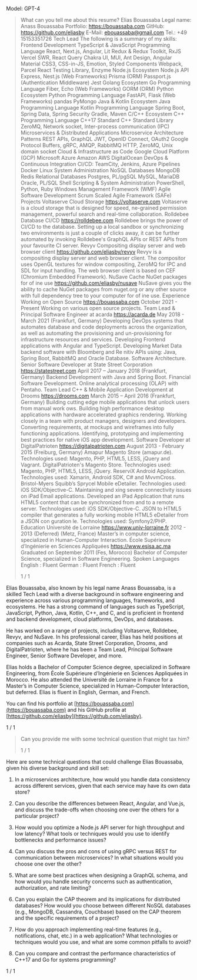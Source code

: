 Model: GPT-4

> What can you tell me about this resume? Elias Bouassaba Legal name: Anass Bouassaba Portfolio: https://bouassaba.com GitHub: https://github.com/eliasby E-Mail: ebouassaba@gmail.com Tel.: +49 15153351726 Tech Lead The following is a summary of my skills: Frontend Development TypeScript & JavaScript Programming Language React, Next.js, Angular, Lit Redux & Redux Toolkit, RxJS Vercel SWR, React Query Chakra UI, MUI, Ant Design, Angular Material CSS3, CSS-in-JS, Emotion, Styled Components Webpack, Parcel React Testing Library, Enzyme Node.js Ecosystem Node.js API Express, Nest.js (Web Frameworks) Prisma (ORM) Passport.js (Authentication Middleware) Jest Golang Ecosystem Go Programming Language Fiber, Echo (Web Frameworks) GORM (ORM) Python Ecosystem Python Programming Language FastAPI, Flask (Web Frameworks) pandas PyMongo Java & Kotlin Ecosystem Java Programming Language Kotlin Programming Language Spring Boot, Spring Data, Spring Security Gradle, Maven C/C++ Ecosystem C++ Programming Language C++17 Standard C++ Standard Library ZeroMQ, Network socket, Inter-process communication (IPC) Microservices & Distributed Applications Microservice Architecture Patterns REST APIs, GraphQL JWT, OpenID Connect, OAuth2 Google Protocol Buffers, gRPC, AMQP, RabbitMQ HTTP, ZeroMQ, Unix domain socket Cloud & Infrastructure as Code Google Cloud Platform (GCP) Microsoft Azure Amazon AWS DigitalOcean DevOps & Continuous Integration CI/CD: TeamCity, Jenkins, Azure Pipelines Docker Linux System Administration NoSQL Databases MongoDB Redis Relational Databases Postgres, PL/pgSQL MySQL, MariaDB Oracle, PL/SQL Shell Scripting & System Administration PowerShell, Python, Ruby Windows Management Framework (WMF) Agile Software Development Scrum Scaled Agile Framework (SAFe) Projects Voltaserve Cloud Storage https://voltaserve.com Voltaserve is a cloud storage that is designed for speed, ne-grained permission management, powerful search and real-time collaboration. Rolldebee Database CI/CD https://rolldebee.com Rolldebee brings the power of CI/CD to the database. Setting up a local sandbox or synchronizing two environments is just a couple of clicks away, it can be further automated by invoking Rolldebee's GraphQL APIs or REST APIs from your favourite CI server. Revyv Compositing display server and web browser client https://github.com/eliasby/revyv Revyv is a compositing display server and web browser client. The compositor uses OpenGL textures for window compositing, ZeroMQ for IPC and SDL for input handling. The web browser client is based on CEF (Chromium Embedded Framework). NuSave Cache NuGet packages for of ine use https://github.com/eliasby/nusave NuSave gives you the ability to cache NuGet packages from nuget.org or any other source with full dependency tree to your computer for of ine use. Experience Working on Open Source https://bouassaba.com October 2021 - Present Working on various open source projects. Team Lead & Principal Software Engineer at acarda https://acarda.de May 2018 - March 2021 (Frankfurt, Germany) Developing DevOps systems that automates database and code deployments across the organization, as well as automating the provisioning and un-provisioning for infrastructure resources and services. Developing Frontend applications with Angular and TypeScript. Developing Market Data backend software with Bloomberg and Re nitiv APIs using: Java, Spring Boot, RabbitMQ and Oracle Database. Software Architecture. Senior Software Developer at State Street Corporation https://statestreet.com April 2017 – January 2018 (Frankfurt, Germany) Backend Development with Java and Spring Boot. Financial Software Development. Online analytical processing (OLAP) with Pentaho. Team Lead C++ & Mobile Application Development at Drooms https://drooms.com March 2015 – April 2016 (Frankfurt, Germany) Building cutting edge mobile applications that unlock users from manual work ows. Building high performance desktop applications with hardware accelerated graphics rendering. Working closely in a team with product managers, designers and developers. Converting requirements, at mockups and wireframes into fully functioning applications. Identifying, prototyping and implementing best practices for native iOS app development. Software Developer at DigitalPatrioten https://digitalpatrioten.com August 2013 - February 2015 (Freiburg, Germany) Amapur Magento Store (amapur.de). Technologies used: Magento, PHP, HTML5, LESS, jQuery and Vagrant. DigitalPatrioten's Magento Store. Technologies used: Magento, PHP, HTML5, LESS, jQuery. ReserviX Android Application. Technologies used: Xamarin, Android SDK, C# and MvvmCross. Bristol-Myers Squibb’s Sprycel Mobile eDetailer. Technologies used: iOS SDK/Objective-C. Maintaining and xing severe connectivity issues on iPad Email applications. Developed an iPad Application that runs HTML5 content that can be synchronized from and to a remote server. Technologies used: iOS SDK/Objective-C. JSON to HTML5 compiler that generates a fully working mobile HTML5 eDetailer from a JSON con guration le. Technologies used: Symfony2/PHP. Education Université de Lorraine https://www.univ-lorraine.fr 2012 - 2013 (Deferred) (Metz, France) Master’s in computer science, specialized in Human-Computer Interaction. École Supérieure d’Ingénierie en Sciences Appliquées https://www.esisa.ac.ma Graduated on September 2011 (Fes, Morocco) Bachelor of Computer Science, specialized in Software Engineering. Spoken Languages English : Fluent German : Fluent French : Fluent
> 
> 1 / 1

Elias Bouassaba, also known by his legal name Anass Bouassaba, is a skilled Tech Lead with a diverse background in software engineering and experience across various programming languages, frameworks, and ecosystems. He has a strong command of languages such as TypeScript, JavaScript, Python, Java, Kotlin, C++, and C, and is proficient in frontend and backend development, cloud platforms, DevOps, and databases.

He has worked on a range of projects, including Voltaserve, Rolldebee, Revyv, and NuSave. In his professional career, Elias has held positions at companies such as Acarda, State Street Corporation, Drooms, and DigitalPatrioten, where he has been a Team Lead, Principal Software Engineer, Senior Software Developer, and more.

Elias holds a Bachelor of Computer Science degree, specialized in Software Engineering, from École Supérieure d’Ingénierie en Sciences Appliquées in Morocco. He also attended the Université de Lorraine in France for a Master’s in Computer Science, specialized in Human-Computer Interaction, but deferred. Elias is fluent in English, German, and French.

You can find his portfolio at [https://bouassaba.com](https://bouassaba.com) and his GitHub profile at [https://github.com/eliasby](https://github.com/eliasby).

1 / 1

> Can you provide me with some technical question that might tax him?
> 
> 1 / 1

Here are some technical questions that could challenge Elias Bouassaba, given his diverse background and skill set:

1.  In a microservices architecture, how would you handle data consistency across different services, given that each service may have its own data store?
    
2.  Can you describe the differences between React, Angular, and Vue.js, and discuss the trade-offs when choosing one over the others for a particular project?
    
3.  How would you optimize a Node.js API server for high throughput and low latency? What tools or techniques would you use to identify bottlenecks and performance issues?
    
4.  Can you discuss the pros and cons of using gRPC versus REST for communication between microservices? In what situations would you choose one over the other?
    
5.  What are some best practices when designing a GraphQL schema, and how would you handle security concerns such as authentication, authorization, and rate limiting?
    
6.  Can you explain the CAP theorem and its implications for distributed databases? How would you choose between different NoSQL databases (e.g., MongoDB, Cassandra, Couchbase) based on the CAP theorem and the specific requirements of a project?
    
7.  How do you approach implementing real-time features (e.g., notifications, chat, etc.) in a web application? What technologies or techniques would you use, and what are some common pitfalls to avoid?
    
8.  Can you compare and contrast the performance characteristics of C++17 and Go for systems programming?
    

1 / 1